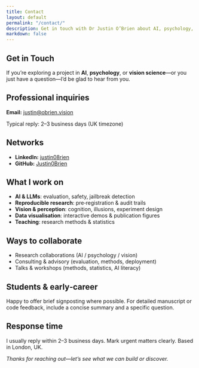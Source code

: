 ```yaml
---
title: Contact
layout: default
permalink: "/contact/"
description: Get in touch with Dr Justin O’Brien about AI, psychology, and vision research, data visualisation, and collaboration.
markdown: false
---
```


<div class="grid-cards max-3 contact-grid">
	<article class="card" data-reveal><div class="card__body">
		<h1 class="card__title">Get in Touch</h1>
		<p>If you’re exploring a project in <strong>AI</strong>, <strong>psychology</strong>, or <strong>vision science</strong>—or you just have a question—I’d be glad to hear from you.</p>
	</div></article>
	<article class="card" data-reveal><div class="card__body">
		<h2 class="card__title">Professional inquiries</h2>
		<p><strong>Email:</strong> <a href="mailto:justin@obrien.vision">justin@obrien.vision</a></p>
		<p class="card__meta">Typical reply: 2–3 business days (UK timezone)</p>
	</div></article>
	<article class="card" data-reveal><div class="card__body">
		<h2 class="card__title">Networks</h2>
		<ul>
			<li><strong>LinkedIn:</strong> <a href="https://www.linkedin.com/in/justin08rien">justin08rien</a></li>
			<li><strong>GitHub:</strong> <a href="https://github.com/Justin0Brien">Justin0Brien</a></li>
		</ul>
	</div></article>
	<article class="card" data-reveal><div class="card__body">
		<h2 class="card__title">What I work on</h2>
		<ul>
			<li><strong>AI & LLMs</strong>: evaluation, safety, jailbreak detection</li>
			<li><strong>Reproducible research</strong>: pre‑registration & audit trails</li>
			<li><strong>Vision & perception</strong>: cognition, illusions, experiment design</li>
			<li><strong>Data visualisation</strong>: interactive demos & publication figures</li>
			<li><strong>Teaching</strong>: research methods & statistics</li>
		</ul>
	</div></article>
	<article class="card" data-reveal><div class="card__body">
		<h2 class="card__title">Ways to collaborate</h2>
		<ul>
			<li>Research collaborations (AI / psychology / vision)</li>
			<li>Consulting & advisory (evaluation, methods, deployment)</li>
			<li>Talks & workshops (methods, statistics, AI literacy)</li>
		</ul>
	</div></article>
	<article class="card" data-reveal><div class="card__body">
		<h2 class="card__title">Students & early‑career</h2>
		<p>Happy to offer brief signposting where possible. For detailed manuscript or code feedback, include a concise summary and a specific question.</p>
	</div></article>
	<article class="card" data-reveal><div class="card__body">
		<h2 class="card__title">Response time</h2>
		<p>I usually reply within 2–3 business days. Mark urgent matters clearly. Based in London, UK.</p>
		<p><em>Thanks for reaching out—let’s see what we can build or discover.</em></p>
	</div></article>
</div>